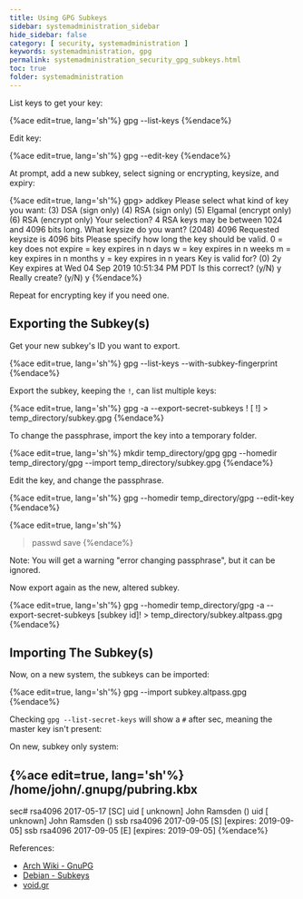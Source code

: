 ```yaml
---
title: Using GPG Subkeys
sidebar: systemadministration_sidebar
hide_sidebar: false
category: [ security, systemadministration ]
keywords: systemadministration, gpg
permalink: systemadministration_security_gpg_subkeys.html
toc: true
folder: systemadministration
---
```


List keys to get your key:

{%ace edit=true, lang='sh'%}
gpg --list-keys
{%endace%}

Edit key:

{%ace edit=true, lang='sh'%}
gpg --edit-key <KEY ID>
{%endace%}

At prompt, add a new subkey, select signing or encrypting, keysize, and expiry:

{%ace edit=true, lang='sh'%}
gpg> addkey
Please select what kind of key you want:
   (3) DSA (sign only)
   (4) RSA (sign only)
   (5) Elgamal (encrypt only)
   (6) RSA (encrypt only)
Your selection? 4
RSA keys may be between 1024 and 4096 bits long.
What keysize do you want? (2048) 4096
Requested keysize is 4096 bits
Please specify how long the key should be valid.
         0 = key does not expire
      <n>  = key expires in n days
      <n>w = key expires in n weeks
      <n>m = key expires in n months
      <n>y = key expires in n years
Key is valid for? (0) 2y
Key expires at Wed 04 Sep 2019 10:51:34 PM PDT
Is this correct? (y/N) y
Really create? (y/N) y
{%endace%}

Repeat for encrypting key if you need one.

## Exporting the Subkey(s)

Get your new subkey's ID you want to export.

{%ace edit=true, lang='sh'%}
gpg --list-keys --with-subkey-fingerprint <KEY ID>
{%endace%}

Export the subkey, keeping the ```!```, can list multiple keys:

{%ace edit=true, lang='sh'%}
gpg -a --export-secret-subkeys <subkey id>! [ <subkey id2>!] > temp_directory/subkey.gpg
{%endace%}

To change the passphrase, import the key into a temporary folder.

{%ace edit=true, lang='sh'%}
mkdir temp_directory/gpg
gpg --homedir temp_directory/gpg --import temp_directory/subkey.gpg
{%endace%}

Edit the key, and change the passphrase.

{%ace edit=true, lang='sh'%}
gpg --homedir temp_directory/gpg --edit-key <user-id>
{%endace%}

{%ace edit=true, lang='sh'%}
> passwd
> save
{%endace%}

Note: You will get a warning "error changing passphrase", but it can be ignored.

Now export again as the new, altered subkey.

{%ace edit=true, lang='sh'%}
gpg --homedir temp_directory/gpg -a --export-secret-subkeys [subkey id]! > temp_directory/subkey.altpass.gpg
{%endace%}

## Importing The Subkey(s)

Now, on a new system, the subkeys can be imported:

{%ace edit=true, lang='sh'%}
gpg --import subkey.altpass.gpg
{%endace%}

Checking ```gpg --list-secret-keys``` will show a ```#``` after sec, meaning the master key isn't present:

On new, subkey only system:

{%ace edit=true, lang='sh'%}
/home/john/.gnupg/pubring.kbx
-----------------------------
sec#  rsa4096 2017-05-17 [SC]
      <KEY ID>
uid           [ unknown] John Ramsden (<comment>) <email>
uid           [ unknown] John Ramsden (<comment>) <email>
ssb   rsa4096 2017-09-05 [S] [expires: 2019-09-05]
ssb   rsa4096 2017-09-05 [E] [expires: 2019-09-05]
{%endace%}

References:
*   [Arch Wiki - GnuPG](https://wiki.archlinux.org/index.php/GnuPG#Edit_your_key)
*   [Debian - Subkeys](https://wiki.debian.org/Subkeys)
*   [void.gr](https://www.void.gr/kargig/blog/2013/12/02/creating-a-new-gpg-key-with-subkeys/)
